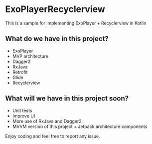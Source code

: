 
# ExoPlayerRecyclerview
This is a sample for implementing ExoPlayer + Recyclerview in Kotlin
## What do we have in this project?
 - ExoPlayer
 - MVP architecture
 - Dagger2
 - RxJava
 - Retrofit
 - Glide
 - Recyclerview
## What will we have in this project soon?
 - Unit tests
 - Improve UI
 - More use of RxJava and Dagger2
 - MVVM version of this project + Jetpack architecture components


Enjoy coding and feel free to report any issue.

